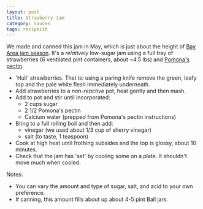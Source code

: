 ```yaml
---
layout: post
title: Strawberry Jam
category: sauces
tags: recipeish
---
```


We made and canned this jam in May, which is just about the height of [Bay Area
jam season][bay_area_jam]. It's a *relatively* low-sugar jam using a full tray
of strawberries (6 ventilated pint containers, about ~4.5 lbs) and [Pomona's
pectin][pectin].

* 'Hull' strawberries. That is: using a paring knife remove the green, leafy
  top and the pale white flesh immediately underneath.
* Add strawberries to a *non-reactive* pot, heat gently and then mash.
* Add to pot and stir until incorporated:
  - 2 cups sugar
  - 2 1/2 Pomona's pectin
  - Calcium water (prepped from Pomona's pectin instructions)
* Bring to a full rolling boil and then add:
  - vinegar (we used about 1/3 cup of sherry vinegar)
  - salt (to taste, 1 teaspoon)
* Cook at high heat until frothing subsides and the top is glossy, about 10
  minutes.
* Check that the jam has 'set' by cooling some on a plate. It shouldn't move
  much when cooled.

Notes:
- You can vary the amount and type of sugar, salt, and acid to your own
  preference.
- If canning, this amount fills about up about 4-5 pint Ball jars.

[bay_area_jam]: https://sf.eater.com/2020/5/29/21275032/strawberry-season-northern-california-coronavirus
[pectin]: https://pomonapectin.com/project/strawberry-jam/
